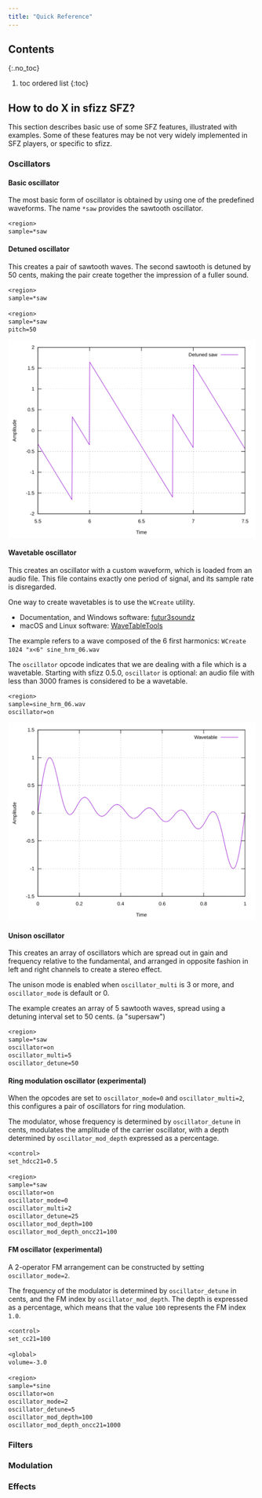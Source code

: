 ```yaml
---
title: "Quick Reference"
---
```

## Contents
{:.no_toc}
1. toc ordered list
{:toc}

## How to do X in sfizz SFZ?

This section describes basic use of some SFZ features, illustrated with examples.
Some of these features may be not very widely implemented in SFZ players, or specific to sfizz.

### Oscillators

#### Basic oscillator

The most basic form of oscillator is obtained by using one of the predefined waveforms.
The name `*saw` provides the sawtooth oscillator.

```
<region>
sample=*saw
```

#### Detuned oscillator

This creates a pair of sawtooth waves. The second sawtooth is detuned by 50
cents, making the pair create together the impression of a fuller sound.

```
<region>
sample=*saw

<region>
sample=*saw
pitch=50
```

![quickref-detune-osc](/assets/img/sfizz/quickref-detune-osc.svg)

#### Wavetable oscillator

This creates an oscillator with a custom waveform, which is loaded from an
audio file. This file contains exactly one period of signal, and its
sample rate is disregarded.

One way to create wavetables is to use the `WCreate` utility.
- Documentation, and Windows software: [futur3soundz](https://www.futur3soundz.com/wavetable-synthesis)
- macOS and Linux software: [WaveTableTools](https://github.com/sfztools/WaveTableTools)

The example refers to a wave composed of the 6 first harmonics:
`WCreate 1024 "x<6" sine_hrm_06.wav`

The `oscillator` opcode indicates that we are dealing with a file which is a
wavetable.
Starting with sfizz 0.5.0, `oscillator` is optional: an audio file with less
than 3000 frames is considered to be a wavetable.

```
<region>
sample=sine_hrm_06.wav
oscillator=on
```

![quickref-wavetable-osc](/assets/img/sfizz/quickref-wavetable-osc.svg)

#### Unison oscillator

This creates an array of oscillators which are spread out in gain and frequency
relative to the fundamental, and arranged in opposite fashion in left and right
channels to create a stereo effect.

The unison mode is enabled when `oscillator_multi` is 3 or more, and
`oscillator_mode` is default or 0.

The example creates an array of 5 sawtooth waves, spread using a detuning interval
set to 50 cents. (a "supersaw")

```
<region>
sample=*saw
oscillator=on
oscillator_multi=5
oscillator_detune=50
```

#### Ring modulation oscillator (experimental)

When the opcodes are set to `oscillator_mode=0` and `oscillator_multi=2`,
this configures a pair of oscillators for ring modulation.

The modulator, whose frequency is determined by `oscillator_detune` in cents,
modulates the amplitude of the carrier oscillator, with a depth determined by
`oscillator_mod_depth` expressed as a percentage.

```
<control>
set_hdcc21=0.5

<region>
sample=*saw
oscillator=on
oscillator_mode=0
oscillator_multi=2
oscillator_detune=25
oscillator_mod_depth=100
oscillator_mod_depth_oncc21=100
```

#### FM oscillator (experimental)

A 2-operator FM arrangement can be constructed by setting `oscillator_mode=2`.

The frequency of the modulator is determined by `oscillator_detune` in cents,
and the FM index by `oscillator_mod_depth`. The depth is expressed as a
percentage, which means that the value `100` represents the FM index `1.0`.

```
<control>
set_cc21=100

<global>
volume=-3.0

<region>
sample=*sine
oscillator=on
oscillator_mode=2
oscillator_detune=5
oscillator_mod_depth=100
oscillator_mod_depth_oncc21=1000
```

### Filters

### Modulation

### Effects
